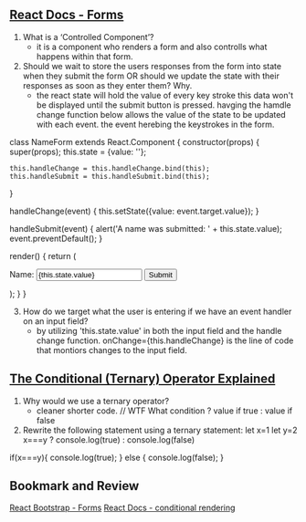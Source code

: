 ## [React Docs - Forms](https://reactjs.org/docs/forms.html)

1. What is a ‘Controlled Component’?
      * it is a component who renders a form and also controlls what happens within that form.
2. Should we wait to store the users responses from the form into state when they submit the form OR should we update the state with their responses as soon as they enter them? Why.
      * the react state will hold the value of every key stroke this data won't be displayed until the submit button is pressed. havging the hamdle change function below allows the value of the state to be updated with each event. the event herebing the keystrokes in the form.

class NameForm extends React.Component {
  constructor(props) {
    super(props);
    this.state = {value: ''};

    this.handleChange = this.handleChange.bind(this);
    this.handleSubmit = this.handleSubmit.bind(this);
  }

  handleChange(event) {
    this.setState({value: event.target.value});
  }

  handleSubmit(event) {
    alert('A name was submitted: ' + this.state.value);
    event.preventDefault();
  }

  render() {
    return (
      <form onSubmit={this.handleSubmit}>
        <label>
          Name:
          <input type="text" value={this.state.value} onChange={this.handleChange} />
        </label>
        <input type="submit" value="Submit" />
      </form>
    );
  }
}

3. How do we target what the user is entering if we have an event handler on an input field?
      * by utilizing 'this.state.value' in both the input field and the handle change function. onChange={this.handleChange} is the line of code that montiors changes to the input field.

## [The Conditional (Ternary) Operator Explained](https://codeburst.io/javascript-the-conditional-ternary-operator-explained-cac7218beeff)

1. Why would we use a ternary operator?
      * cleaner shorter code. 
      // WTF 
      What condition ? value if true : value if false
2. Rewrite the following statement using a ternary statement:
let x=1
let y=2
x===y ? console.log(true) : console.log(false)

if(x===y){
  console.log(true);
} else {
  console.log(false);
}

## Bookmark and Review

[React Bootstrap - Forms](https://react-bootstrap.github.io/forms/overview/)
[React Docs - conditional rendering](https://reactjs.org/docs/conditional-rendering.html)